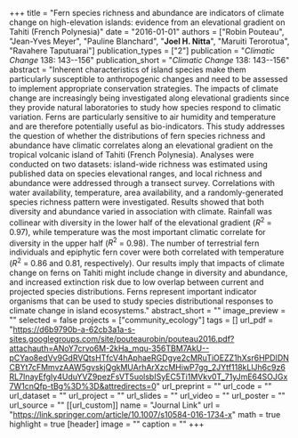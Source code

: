 +++
title = "Fern species richness and abundance are indicators of climate change on high-elevation islands: evidence from an elevational gradient on Tahiti (French Polynesia)"
date = "2016-01-01"
authors = ["Robin Pouteau", "Jean-Yves Meyer", "Pauline Blanchard", "**Joel H. Nitta**", "Maruiti Terorotua", "Ravahere Taputuarai"]
publication_types = ["2"]
publication = "_Climatic Change_ 138: 143--156"
publication_short = "_Climatic Change_ 138: 143--156"
abstract = "Inherent characteristics of island species make them particularly susceptible to anthropogenic changes and need to be assessed to implement appropriate conservation strategies. The impacts of climate change are increasingly being investigated along elevational gradients since they provide natural laboratories to study how species respond to climatic variation. Ferns are particularly sensitive to air humidity and temperature and are therefore potentially useful as bio-indicators. This study addresses the question of whether the distributions of fern species richness and abundance have climatic correlates along an elevational gradient on the tropical volcanic island of Tahiti (French Polynesia). Analyses were conducted on two datasets: island-wide richness was estimated using published data on species elevational ranges, and local richness and abundance were addressed through a transect survey. Correlations with water availability, temperature, area availability, and a randomly-generated species richness pattern were investigated. Results showed that both diversity and abundance varied in association with climate. Rainfall was collinear with diversity in the lower half of the elevational gradient ($R^2$ = 0.97), while temperature was the most important climatic correlate for diversity in the upper half ($R^2$ = 0.98). The number of terrestrial fern individuals and epiphytic fern cover were both correlated with temperature ($R^2$ = 0.86 and 0.81, respectively). Our results imply that impacts of climate change on ferns on Tahiti might include change in diversity and abundance, and increased extinction risk due to low overlap between current and projected species distributions. Ferns represent important indicator organisms that can be used to study species distributional responses to climate change in island ecosystems."
abstract_short = ""
image_preview = ""
selected = false
projects = ["community_ecology"]
tags = []
url_pdf = "https://d6b9790b-a-62cb3a1a-s-sites.googlegroups.com/site/pouteaurobin/pouteau2016.pdf?attachauth=ANoY7crvo6M-2kHa_mqu-356TBM7AkU--pCYao8edVv9GdRVQtsHTfcV4hAphaeRGDgye2cMRuTiOEZZ1hXsr6HPDIDNCBYt7cFMmvzAAW5gvskjQgkMUArhArXzcMHiwP7gg_2JYtf118kLlJh6c9z6RL7InayEfgIy4UduYVZ9pezFsVT5uolsbISyEC5Ti1MVkv0T_71yJmE64SOJGx7W1cnQfp-tBg%3D%3D&attredirects=0"
url_preprint = ""
url_code = ""
url_dataset = ""
url_project = ""
url_slides = ""
url_video = ""
url_poster = ""
url_source = ""
[[url_custom]]
  name = "Journal Link"
  url = "https://link.springer.com/article/10.1007/s10584-016-1734-x"
math = true
highlight = true
[header]
image = ""
caption = ""
+++

